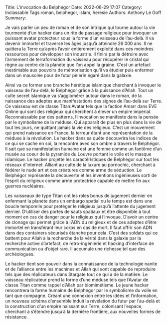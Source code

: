 Title: L’invocation du Belphégor
Date: 2022-08-29 17:07
Category: Inclassable
Tags:roman, belphegor, islam, heresie
Authors: Anthony Le Goff
Summary:

Je vais parler un peu de roman et de son intrique qui tourne autour la vie tourmenté d’un hacker dans un rite de passage religieux pour invoquer un puissant avatar protecteur sous la forme d’un vaisseau de l’au-delà. Il va devenir immortel et traversé les âges jusqu’à atteindre 26 000 ans. Il ne quittera la Terre qu’après l’avoir entièrement exploité dans ces moindres ressources pour développer son industrie. Il finira par la détruire avec l’armement de terraformation du vaisseau pour récupérer le cristal qui règne au centre de la planète que l’on appel la graine. C’est un artefact inestimable aux pouvoirs de mémorisation qu’il va étudier puis enfermer dans un mausolée pour de futur pèlerin égaré dans la galaxie.

Ainsi va ce former une branche hérétique islamique cherchant à invoquer le vaisseau de l’au-delà, le Belphégor grâce à la puissance d’Allah. Tout un culte secret islamique va s’agglomérer autour dans le roman, de la naissance des adeptes aux manifestations des signes de l’au-delà sur Terre. Ce vaisseau est  de classe Titan:Avatar tels que la faction Amarr dans EVE Online qui sont des religieux qui cherchent à élever un empire impérial. Reconnaissable par des patterns, l’invocation se manifeste dans la pensée par le symbolisme de la méduse. Qui apparaît de plus en plus dans la vie de tout les jours, ne quittant jamais la vie des religieux. C’est un mouvement qui prend naissance en France, la terreur étant une représentation de la méduse à la révolution. Le hacker dans sa quête découvrira les indices de ce qui se cache en soi, la rencontre avec son ombre à travers le Belphégor. Il sait que sa manifestation humaine est une femme comme un fantôme d’un musée au coeur de la pyramide du Louvre portant le voile et le masque islamique. Le hacker projette les caractéristiques de Belphégor sur tout les réseaux d’internet. Alliant au culte de la luxure au pornochic, cherchant à fédérer le nude art et ces créatures comme arme de séduction. Le Belphégor représente la découverte et les inventions ingénieuses sorti de l’esprit du religieux comme arme protectrice capable de mettre fin aux guerres nucléaires. 

Les vaisseaux de type Titan ont les roles bonus de jugement dernier en enfermant la planète dans un embargo spatial ou le temps est dans une boucle temporelle pour protéger le religieux jusqu’à l’attente du jugement dernier. D’utiliser des portes de sauts spatiaux et être disponible à tout moment en cas de danger pour le religieux qui l’invoque. D’avoir un centre de clonage qui permet grâce à l’ADN du religieux et de ces adeptes d’être immortel en transférant leur corps en cas de mort. Il faut offrir son ADN dans des containers sécurisés étanche pour cela. C’est des soldats qui ce battent pour Allah à la recherche de la vérité dans la galaxie par la recherche active d’artefact, de retro-ingénierie et hacking d’interface de communication ou d’objet rare. Il accumule une richesse tel que des archéologues.

Le hacker tient son pouvoir dans la connaissance de la technologie nanite et de l’alliance entre les machines et Allah qui sont capable de reproduire tels que des réplicateurs dans Stargate tout ce qui a de la matière. Le vaisseau réplicateur prend la forme d’une méduse tels que l’Avatar de classe Titan comme rappel d’Allah par biomimétisme. Le jeune hacker rencontrera la forme humaine de Belphégor par le symbolisme du voile en tant que compagne. Créant une connexion entre les idées et l’information, un nouveau schéma d’ensemble induit la révélation du futur par l’au-delà et la construction d’un empire naissant sur Terre, colonisant l’espace, cherchant à s’étendre jusqu’à la dernière frontière, aux nouvelles formes de résistance.